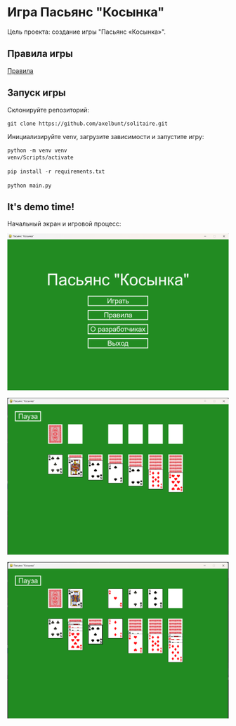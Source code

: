 # Игра Пасьянс "Косынка"

Цель проекта: создание игры "Пасьянс «Косынка»".

## Правила игры

[Правила][Rules]

## Запуск игры

Склонируйте репозиторий:  
```shell
git clone https://github.com/axelbunt/solitaire.git
```

Инициализируйте venv, загрузите зависимости и запустите игру:
```shell
python -m venv venv
venv/Scripts/activate

pip install -r requirements.txt

python main.py
```

## It's demo time!

Начальный экран и игровой процесс:

![Start screen](/assets/demo_images/start_screen.png)

![Game start](/assets/demo_images/game_start.png)

![Game process](/assets/demo_images/game_process.png)


[Rules]: https://ru.wikipedia.org/wiki/%D0%9A%D0%BE%D1%81%D1%8B%D0%BD%D0%BA%D0%B0_(%D0%BF%D0%B0%D1%81%D1%8C%D1%8F%D0%BD%D1%81)#%D0%9F%D1%80%D0%B0%D0%B2%D0%B8%D0%BB%D0%B0
